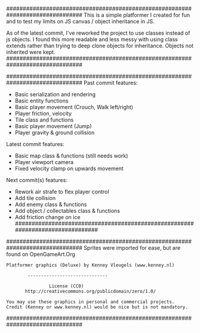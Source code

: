 
###############################################################################
This is a simple platformer I created for fun and to test my limits on JS canvas / object inheritance in JS.

As of the latest commit, I've reworked the project to use classes instead of js objects.
I found this more readable and less messy with using class extends rather than trying to deep clone
objects for inheritance. Objects not inherited were kept.
###############################################################################


###############################################################################
Past commit features:
- Basic serialization and rendering
- Basic entity functions
- Basic player movement (Crouch, Walk left/right)
- Player friction, velocity
- Tile class and functions
- Basic player movement (Jump)
- Player gravity & ground collision

Latest commit features:
- Basic map class & functions (still needs work)
- Player viewport camera
- Fixed velocity clamp on upwards movement

Next commit(s) features:
- Rework air strafe to flex player control
- Add tile collision
- Add enemy class & functions
- Add object / collectables class & functions
- Add friction change on ice
###############################################################################


###############################################################################
Sprites were imported for ease, but are found on OpenGameArt.Org

	Platformer graphics (Deluxe) by Kenney Vleugels (www.kenney.nl)

			------------------------------

			        License (CC0)
	       http://creativecommons.org/publicdomain/zero/1.0/

	You may use these graphics in personal and commercial projects.
	Credit (Kenney or www.kenney.nl) would be nice but is not mandatory.

###############################################################################